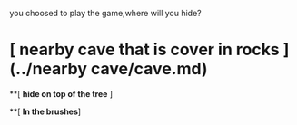 
you choosed to play the game,where will you hide?

# [ **nearby cave** that is cover in rocks ] (../nearby cave/cave.md)

**[ **hide on top of the tree** ]

**[ **In the brushes**]
